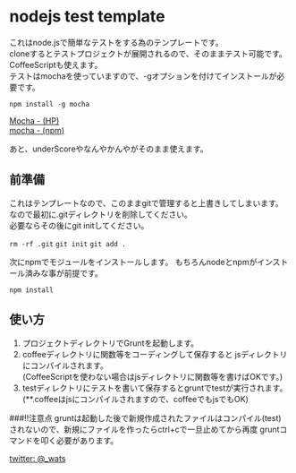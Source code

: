# nodejs test template

これはnode.jsで簡単なテストをする為のテンプレートです。  
cloneするとテストプロジェクトが展開されるので、そのままテスト可能です。  
CoffeeScriptも使えます。  
テストはmochaを使っていますので、-gオプションを付けてインストールが必要です。  

`npm install -g mocha`

[Mocha - (HP)](http://mochajs.org/)  
[mocha - (npm)](https://www.npmjs.org/package/mocha)  

あと、underScoreやなんやかんやがそのまま使えます。

## 前準備
これはテンプレートなので、このままgitで管理すると上書きしてしまいます。
なので最初に.gitディレクトリを削除してください。  
必要ならその後にgit initしてください。

`rm -rf .git`
`git init`
`git add .`

次にnpmでモジュールをインストールします。
もちろんnodeとnpmがインストール済みな事が前提です。

`npm install`
## 使い方
1. プロジェクトディレクトリでGruntを起動します。
2. coffeeディレクトリに関数等をコーディングして保存すると
jsディレクトリにコンパイルされます。  
(CoffeeScriptを使わない場合はjsディレクトリに関数等を書けばOKです。)
3. testディレクトリにテストを書いて保存するとgruntでtestが実行されます。  
(**.coffeeはjsにコンパイルされますので、coffeeでもjsでもOK)


###!!注意点
gruntは起動した後で新規作成されたファイルはコンパイル(test)
されないので、新規にファイルを作ったらctrl+cで一旦止めてから再度
gruntコマンドを叩く必要があります。


[twitter: @_wats](https://twitter.com/_wats)
